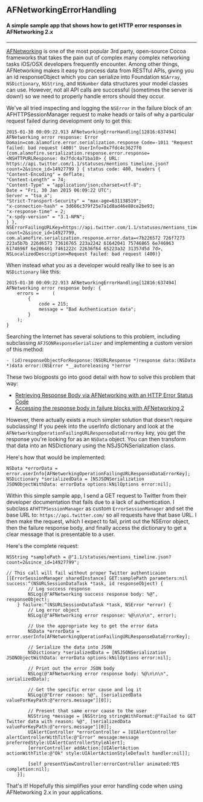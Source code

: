 ## AFNetworkingErrorHandling

#### A simple sample app that shows how to get HTTP error responses in AFNetworking 2.x
---

[AFNetworking](http://afnetworking.com) is one of the most popular 3rd party, open-source Cocoa frameworks that takes the pain out of complex many complex networking tasks iOS/OSX developers frequently encounter. Among other things, AFNetworking makes it easy to process data from RESTful APIs, giving you an id responseObject which you can serialize into Foundation `NSArray`, `NSDictionary`, `NSString`, and `NSNumber` data structures your model classes can use. However, not all API calls are successful (sometimes the server is down!) so we need to properly handle errors should they occur.

We've all tried inspecting and logging the `NSError` in the failure block of an AFHTTPSessionManager request to make heads or tails of why a particular request failed during development only to get this:
```
2015-01-30 00:09:22.913 AFNetworkingErrorHandling[12816:637494] AFNetworking error response: Error Domain=com.alamofire.error.serialization.response Code=-1011 "Request failed: bad request (400)" UserInfo=0x7fdc4c3627f0 {com.alamofire.serialization.response.error.response=<NSHTTPURLResponse: 0x7fdc4a71ba10> { URL: https://api.twitter.com/1.1/statuses/mentions_timeline.json?count=2&since_id=14927799 } { status code: 400, headers {
"Content-Encoding" = deflate;
"Content-Length" = 74;
"Content-Type" = "application/json;charset=utf-8";
Date = "Fri, 30 Jan 2015 06:09:22 UTC";
Server = "tsa_a";
"Strict-Transport-Security" = "max-age=631138519";
"x-connection-hash" = 3d666c379f25e7a1d8ad46e88ce2be93;
"x-response-time" = 2;
"x-spdy-version" = "3.1-NPN";
} }, NSErrorFailingURLKey=https://api.twitter.com/1.1/statuses/mentions_timeline.json?count=2&since_id=14927799, com.alamofire.serialization.response.error.data=<7b226572 726f7273 223a5b7b 226d6573 73616765 223a2242 61642041 75746865 6e746963 6174696f 6e206461 7461222c 22636f64 65223a32 31357d5d 7d>, NSLocalizedDescription=Request failed: bad request (400)}
```

When instead what you as a developer would really like to see is an `NSDictionary` like this:

```
2015-01-30 00:09:22.913 AFNetworkingErrorHandling[12816:637494] 
AFNetworking error response body: {
    errors =     (
        {
            code = 215;
            message = "Bad Authentication data";
        }
    );
}
```

Searching the Internet has several solutions to this problem, including subclassing `AFJSONResponseSerializer` and implementing a custom version of this method:
```objc
- (id)responseObjectForResponse:(NSURLResponse *)response data:(NSData *)data error:(NSError *__autoreleasing *)error
```

These two blogposts go into good detail with how to solve this problem that way:

* [Retrieving Response Body via AFNetworking with an HTTP Error Status Code](http://blog.gregfiumara.com/archives/239)
* [Accessing the response body in failure blocks with AFNetworking 2](http://www.splinter.com.au/2014/09/10/afnetworking-error-bodies/)


However, there actually exists a much simpler solution that doesn't require subclassing! If you peek into the userInfo dictionary and look at the `AFNetworkingOperationFailingURLResponseDataErrorKey` key, you get the response you're looking for as an `NSData` object. You can then transform that data into an NSDictionary using the NSJSONSerialization class.

Here's how that would be implemented:

```objc
NSData *errorData = error.userInfo[AFNetworkingOperationFailingURLResponseDataErrorKey];
NSDictionary *serializedData = [NSJSONSerialization JSONObjectWithData: errorData options:kNilOptions error:nil];
```

Within this simple sample app, I send a GET request to Twitter from their developer documentation that fails due to a lack of authentication. I subclass `AFHTTPSessionManager` as custom `ErrorSessionManager` and set the base URL to: `https://api.twitter.com/` so all requests have that base URL. I then make the request, which I expect to fail, print out the NSError object, then the failure response body, and finally access the dictionary to get a clear message that is presentable to a user.

Here's the complete request:

```objc
NSString *samplePath = @"1.1/statuses/mentions_timeline.json?count=2&since_id=14927799";

// This call will fail without proper Twitter authenticaion
[[ErrorSessionManager sharedInstance] GET:samplePath parameters:nil success:^(NSURLSessionDataTask *task, id responseObject) {
        // Log success response
        NSLog(@"AFNetworking success response body: %@", responseObject);
    } failure:^(NSURLSessionDataTask *task, NSError *error) {   
        // Log error object
        NSLog(@"AFNetworking error response: %@\n\n\n", error);

        // Use the appropriate key to get the error data
        NSData *errorData = error.userInfo[AFNetworkingOperationFailingURLResponseDataErrorKey];

        // Serialize the data into JSON
        NSDictionary *serializedData = [NSJSONSerialization JSONObjectWithData: errorData options:kNilOptions error:nil];

        // Print out the error JSON body
        NSLog(@"AFNetworking error response body: %@\n\n\n", serializedData);

        // Get the specific error cause and log it
        NSLog(@"Error reason: %@", [serializedData valueForKeyPath:@"errors.message"][0]);

        // Present that same error cause to the user
        NSString *message = [NSString stringWithFormat:@"Failed to GET Twitter data with reason: %@", [serializedData valueForKeyPath:@"errors.message"][0]];
        UIAlertController *errorController = [UIAlertController alertControllerWithTitle:@"Error" message:message preferredStyle:UIAlertControllerStyleAlert];
        [errorController addAction:[UIAlertAction actionWithTitle:@"Ok" style:UIAlertActionStyleDefault handler:nil]];

        [self presentViewController:errorController animated:YES completion:nil];
    }];
```

That's it! Hopefully this simplifies your error handling code when using AFNetworking 2.x in your applications.